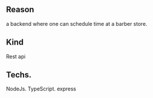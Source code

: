 ## Reason

  a backend where one can schedule time at a barber store.

## Kind

  Rest api

## Techs.

  NodeJs.
  TypeScript.
  express

